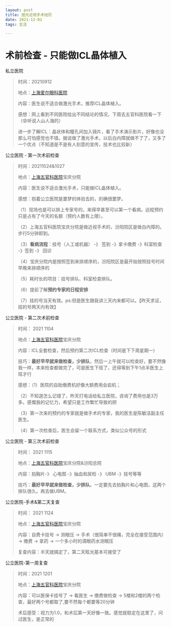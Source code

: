 ```yaml
---
layout: post
title: 屈光近视手术经历
date: 2021-12-01
tags: 生活

---
```


# 术前检查 - 只能做ICL晶体植入

私立医院 

> 时间：20210912
>
> 地点：[上海爱尔眼科医院](https://j.map.baidu.com/9c/H03)
>
> 内容：医生说不适合做激光手术，推荐ICL晶体植入。
>
> 感想：网上看到不同医院给出不同结论的情况，下周去五官科医院看一下（😰听说人山人海的）
>
> 进一步了解ICL：晶状体和瞳孔间加入镜片，看了手术演示影片，好像也没那么可怕感觉也不错。据说做了激光手术，以后白内障就做不了了，又多了一个优点（不知道是不是有人刻意的宣传，技术也比较新）

公立医院  - 第一次术前检查

> 时间：20211024&1027
>
> 地点：[上海五官科医院](https://j.map.baidu.com/3d/Fzx)宝庆分院
>
> 内容：医生说不适合激光手术，只能做ICL晶体植入。
>
> 感想：抱着公立医院是噩梦的体验去的，的确很噩梦。
>
> （1）现场也是可以排上专家号的，来得早甚至可以第一个看病。远程预约只是占有了今天的名额（预约人数有上限）。
>
> （2）上海五官科医院宝庆分院是做近视手术的，汾阳院区是做白内障的。步行5分钟即到。
>
> （3）**看病流程**：挂号（人工或机器） -》 签到 -》拿卡缴费 -》科室检查 -》签到 -》 回诊
>
> （4）宝庆分院内是按照签到来排顺序的，汾阳院区是最开始按照挂号时间早晚来排顺序的
>
> （5）耗时长的项目：挂号排队、科室检查排队。
>
> （6）提前了解**预约专家的日程安排**
>
> （7）挂的号当天有效。ps:但是医生跟我讲三天内来都可以。【昨天求证，挂的号两天内有效】

公立医院  - 第二次术前检查

> 时间： 2021 1104
>
> 地点：[上海五官科医院](https://j.map.baidu.com/3d/Fzx)宝庆分院
>
> 内容：ICL全套检查，然后预约第二次ICL检查（时间是下下周星期一）
>
> 技巧：**最好早早就来做检查，少排队**，然后一上午就可以检查好，要不然像我一样，本来检查都做完了，可是医生下班了，还得等到下午1点半医生上班才行
>
> 感想：（1）医院的自助缴费机好像大额费用会宕机；
>
> （2）不知道怎么记错了，昨天打电话给私立医院，咨询了费用也是3万多。感慨我的记忆力，希望只是工作繁忙导致的把
>
> （3）第一次来的预约的专家就是做手术的专家，我的医生是陈敏洁副主任医生。
>
> （4）第一次检查后，医生会留一个联系方式，类似公众号的形式

公立医院 - 第三次术前检查

> 时间： 2021 1115
>
> 地点：[上海五官科医院](https://j.map.baidu.com/3d/Fzx)宝庆分院&汾阳总院
>
> 内容：拍胸片-》 心电图 -》抽血和尿检 -》 UBM -》挂号等等
>
> 技巧：**最好早早就来做检查，少排队**。一定要先去拍胸片和心电图，这两个排队很久。再去做UBM。

公立医院-手术&第二天复查

>  时间： 2021 1124
>
> 地点：[上海五官科医院](https://j.map.baidu.com/3d/Fzx)宝庆分院
>
> 内容：自费卡挂号 -> 测眼压 -> 手术（很简单不很痛，完全在接受范围内） -> 缴费 -> 拿药 -> 一个多小时的滴眼药水测眼压
>
> 复查内容：半天就搞定了，第二天眩光基本可接受了

公立医院-第一周复查

> 时间：2021 1201
>
> 地点：[上海五官科医院](https://j.map.baidu.com/3d/Fzx)宝庆分院
>
> 内容：可以医保卡挂号了 -> 看医生 -> 缴费做检查 -> 5楼和2楼的两个检查，最好两个号都取了,要不然每个都要等20分钟
>
> 术后感受：视力为1.0，和术后第一天好像一致。感觉就稳定在这里了，问过医生，是正常的

